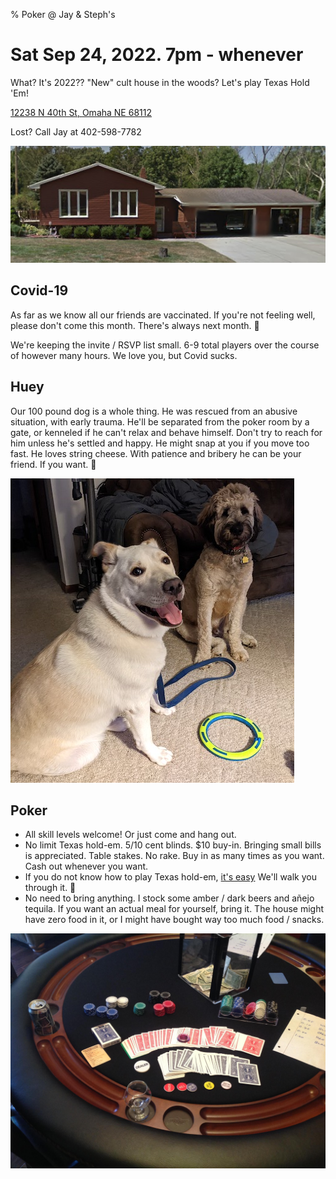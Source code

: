 % Poker @ Jay & Steph's

# Sat Sep 24, 2022. 7pm - whenever

What? It's 2022?? "New" cult house in the woods?
Let's play Texas Hold 'Em!

[12238 N 40th St, Omaha NE 68112](https://goo.gl/maps/7jy3mT22T7wADNtG7)

Lost? Call Jay at 402-598-7782

![](house.png)

## Covid-19

As far as we know all our friends are vaccinated. If you're not feeling well, please don't come this month.
There's always next month. 🙂

We're keeping the invite / RSVP list small. 6-9 total players over the course of however many hours.
We love you, but Covid sucks.

## Huey

Our 100 pound dog is a whole thing. He was rescued from an abusive situation, with early trauma.
He'll be separated from the poker room by a gate, or kenneled if he can't relax and behave himself.
Don't try to reach for him unless he's settled and happy. He might snap at you if you move too fast.
He loves string cheese. With patience and bribery he can be your friend. If you want. 🙂

![](huey.jpg)

## Poker

* All skill levels welcome! Or just come and hang out.
* No limit Texas hold-em. 5/10 cent blinds. $10 buy-in. Bringing small bills is appreciated. Table stakes. No rake. Buy in as many times as you want. Cash out whenever you want.
* If you do not know how to play Texas hold-em, [it's easy](http://en.wikipedia.org/wiki/Texas_Hold%27em#Rules) We'll walk you through it. 🙂
* No need to bring anything. I stock some amber / dark beers and añejo tequila. If you want an actual meal for yourself, bring it. The house might have zero food in it, or I might have bought way too much food / snacks.

![](table.jpg)
